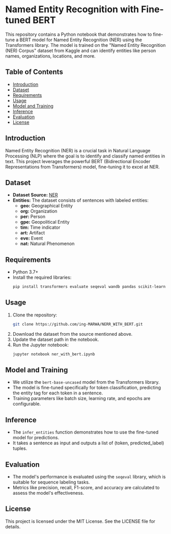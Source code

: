 # Named Entity Recognition with Fine-tuned BERT

This repository contains a Python notebook that demonstrates how to fine-tune a BERT model for Named Entity Recognition (NER) using the Transformers library. The model is trained on the "Named Entity Recognition (NER) Corpus" dataset from Kaggle and can identify entities like person names, organizations, locations, and more.

## Table of Contents

- [Introduction](#introduction)
- [Dataset](#dataset)
- [Requirements](#requirements)
- [Usage](#usage)
- [Model and Training](#model-and-training)
- [Inference](#inference)
- [Evaluation](#evaluation)
- [License](#license)

## Introduction

Named Entity Recognition (NER) is a crucial task in Natural Language Processing (NLP) where the goal is to identify and classify named entities in text. This project leverages the powerful BERT (Bidirectional Encoder Representations from Transformers) model, fine-tuning it to excel at NER.

## Dataset

- **Dataset Source:** [NER](https://www.kaggle.com/datasets/naseralqaydeh/named-entity-recognition-ner-corpus)
- **Entities:** The dataset consists of sentences with labeled entities:
    - **geo:** Geographical Entity
    - **org:** Organization
    - **per:** Person
    - **gpe:** Geopolitical Entity
    - **tim:** Time indicator
    - **art:** Artifact
    - **eve:** Event
    - **nat:** Natural Phenomenon

## Requirements

- Python 3.7+
- Install the required libraries:
  ```bash
  pip install transformers evaluate seqeval wandb pandas scikit-learn
  ```

## Usage

1. Clone the repository:
   ```bash
   git clone https://github.com/ing-MARWA/NERR_WITH_BERT.git
   ```
2. Download the dataset from the source mentioned above.
3. Update the dataset path in the notebook.
4. Run the Jupyter notebook:
   ```bash
   jupyter notebook ner_with_bert.ipynb
   ```

## Model and Training

- We utilize the `bert-base-uncased` model from the Transformers library.
- The model is fine-tuned specifically for token classification, predicting the entity tag for each token in a sentence.
- Training parameters like batch size, learning rate, and epochs are configurable.

## Inference

- The `infer_entities` function demonstrates how to use the fine-tuned model for predictions.
- It takes a sentence as input and outputs a list of (token, predicted_label) tuples.

## Evaluation

- The model's performance is evaluated using the `seqeval` library, which is suitable for sequence labeling tasks.
- Metrics like precision, recall, F1-score, and accuracy are calculated to assess the model's effectiveness.

## License

This project is licensed under the MIT License. See the LICENSE file for details.
